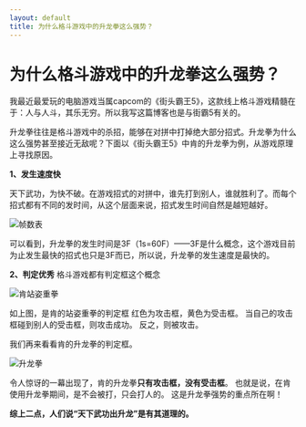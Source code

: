 ```yaml
---
layout: default
title: 为什么格斗游戏中的升龙拳这么强势？
---
```


# 为什么格斗游戏中的升龙拳这么强势？

我最近最爱玩的电脑游戏当属capcom的《街头霸王5》，这款线上格斗游戏精髓在于：人与人斗，其乐无穷。所以我写这篇博客也是与街霸5有关的。


升龙拳往往是格斗游戏中的杀招，能够在对拼中打掉绝大部分招式。升龙拳为什么这么强势甚至接近无敌呢？下面以《街头霸王5》中肯的升龙拳为例，从游戏原理上寻找原因。


**1、发生速度快**


 天下武功，为快不破。在游戏招式的对拼中，谁先打到别人，谁就胜利了。而每个招式都有不同的发时间，从这个层面来说，招式发生时间自然是越短越好。


   ![帧数表](https://i.loli.net/2018/09/24/5ba85d1e48f06.png)


   可以看到，升龙拳的发生时间是3F（1s=60F）——3F是什么概念，这个游戏目前为止发生最快的招式也只是3F而已，所以说，升龙拳的发生速度是最快的。


**2、判定优秀**
 格斗游戏都有判定框这个概念


   ![肯站姿重拳](https://i.loli.net/2018/09/24/5ba855cf22a2e.png)
   

如上图，是肯的站姿重拳的判定框
红色为攻击框，黄色为受击框。
当自己的攻击框碰到别人的受击框，则攻击成功。
反之，则被攻击。


  我们再来看看肯的升龙拳的判定框。


  ![升龙拳](https://i.loli.net/2018/09/24/5ba85ec7535dd.png)


 令人惊讶的一幕出现了，肯的升龙拳**只有攻击框，没有受击框**。
   也就是说，在肯使用升龙拳期间，是不会被打，只会打人的。
   这是升龙拳强势的重点所在啊！


   **综上二点，人们说“天下武功出升龙”是有其道理的。**
